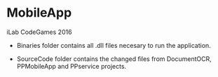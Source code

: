 # MobileApp
iLab CodeGames 2016


- Binaries folder contains all .dll files necesary to run the application.

- SourceCode folder contains the changed files from DocumentOCR, PPMobileApp and PPservice projects.
